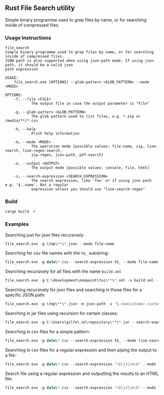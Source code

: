 ## Rust File Search utility

Simple binary programme used to grep files by name, or for searching inside of compressed files.

### Usage Instructions

```
file_search 
Simple binary programme used to grep files by name, or for searching inside of compressed files.
JSON path is also supported when using json-path mode. If using json path, it should be a valid json
path expression

USAGE:
    file_search.exe [OPTIONS] --glob-pattern <GLOB_PATTERN> --mode <MODE>

OPTIONS:
    -f, --file <FILE>
            The output file in case the output parameter is "File"

    -g, --glob-pattern <GLOB_PATTERN>
            The glob pattern used to list files, e.g. *.zip or /media/**/*.csv

    -h, --help
            Print help information

    -m, --mode <MODE>
            The operation mode [possible values: file-name, zip, line-search, line-regex-search,
            zip-regex, json-path, pdf-search]

    -o, --output <OUTPUT>
            The output mode [possible values: console, file, html]

    -s, --search-expression <SEARCH_EXPRESSION>
            The search expression, like 'foo' or if using json path e.g. '$..name'. Not a regular
            expression unless you should use "line-search-regex"

```

### Build

```ps1
cargo build -r
```

### Examples

Searching just for json files recursively:

```ps1
file_search.exe -g \tmp\**\*.json --mode file-name
```

Searching for csv file names with the `tb_` substring:

```ps1
file_search.exe -g data\*.csv --search-expression tb_ --mode file-name
```

Searching recursively for all files with the name `build.xml`

```ps1
file_search.exe -g C:\development\onepoint\tui\**\*.xml -s build.xml --mode file-name
```

Searching recursively for json files and searching in those files for a specific JSON path:

```ps1
file_search.exe -g \tmp\**\*.json -m json-path -s "$.newCustomer.customerId.masterKey.systemOwner"
```

Searching in jar files using recursion for certain classes:

```ps1
file_search.exe -g C:\Users\gilfe\.m2\repository\**\*.jar --search-expression org/glassfish/jersey/client/internal/LocalizationMessages --mode zip
```

Searching in csv files for a simple pattern:

```ps1
file_search.exe -g data\*.csv --search-expression tb_ --mode line-search
```

Searching in csv files for a regular expression and then piping the output to a file:

```ps1
file_search.exe -g data\*.csv --search-expression "\b[jJ]im\b" --mode line-regex-search --output file --file /tmp/search_line_res.txt
```

Search file using a regular expression and outputting the results to an HTML file:

```ps1
file_search.exe -g data\*.csv --search-expression "\b[jJ]im\b" --mode line-regex-search --output html --file /tmp/search_line_res.html
```